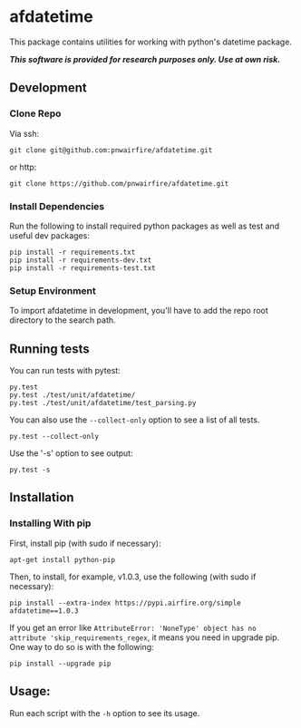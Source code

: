 # afdatetime

This package contains utilities for working with python's datetime
package.

***This software is provided for research purposes only. Use at own risk.***

## Development

### Clone Repo

Via ssh:

    git clone git@github.com:pnwairfire/afdatetime.git

or http:

    git clone https://github.com/pnwairfire/afdatetime.git

### Install Dependencies

Run the following to install required python packages as well
as test and useful dev packages:

    pip install -r requirements.txt
    pip install -r requirements-dev.txt
    pip install -r requirements-test.txt

### Setup Environment

To import afdatetime in development, you'll have to add the repo
root directory to the search path.

## Running tests

You can run tests with pytest:

    py.test
    py.test ./test/unit/afdatetime/
    py.test ./test/unit/afdatetime/test_parsing.py

You can also use the ```--collect-only``` option to see a list of all tests.

    py.test --collect-only

Use the '-s' option to see output:

    py.test -s

## Installation

### Installing With pip

First, install pip (with sudo if necessary):

    apt-get install python-pip

Then, to install, for example, v1.0.3, use the following (with sudo if
necessary):

    pip install --extra-index https://pypi.airfire.org/simple afdatetime==1.0.3

If you get an error like    ```AttributeError: 'NoneType' object has no attribute 'skip_requirements_regex```, it means you need in upgrade pip.  One way to do so is with the following:

    pip install --upgrade pip

## Usage:

Run each script with the `-h` option to see its usage.
